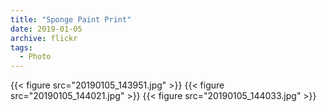 ```yaml
---
title: "Sponge Paint Print"
date: 2019-01-05
archive: flickr
tags: 
  - Photo
---
```


{{< figure src="20190105_143951.jpg" >}}
{{< figure src="20190105_144021.jpg" >}}
{{< figure src="20190105_144033.jpg" >}}